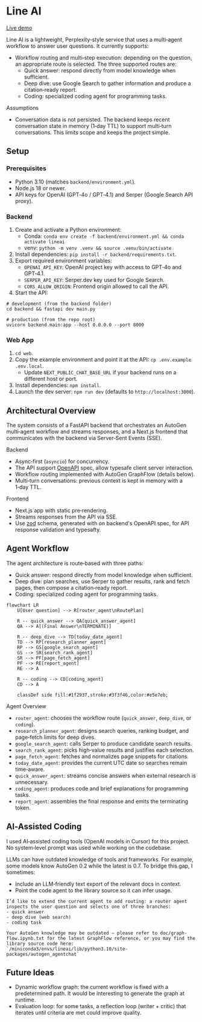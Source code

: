 # Line AI

[Live demo](https://line-ai.up.railway.app)

Line AI is a lightweight, Perplexity‑style service that uses a multi‑agent workflow to answer user questions. It currently supports:

- Workflow routing and multi‑step execution: depending on the question, an appropriate route is selected. The three supported routes are:
  - Quick answer: respond directly from model knowledge when sufficient.
  - Deep dive: use Google Search to gather information and produce a citation‑ready report.
  - Coding: specialized coding agent for programming tasks.

Assumptions

- Conversation data is not persisted. The backend keeps recent conversation state in memory (1‑day TTL) to support multi‑turn conversations. This limits scope and keeps the project simple.

## Setup

### Prerequisites

- Python 3.10 (matches `backend/environment.yml`).
- Node.js 18 or newer.
- API keys for OpenAI (GPT‑4o / GPT‑4.1) and Serper (Google Search API proxy).

### Backend

1. Create and activate a Python environment:
   - Conda: `conda env create -f backend/environment.yml && conda activate lineai`
   - venv: `python -m venv .venv && source .venv/bin/activate`
2. Install dependencies: `pip install -r backend/requirements.txt`.
3. Export required environment variables:
   - `OPENAI_API_KEY`: OpenAI project key with access to GPT‑4o and GPT‑4.1.
   - `SERPER_API_KEY`: Serper.dev key used for Google Search.
   - `CORS_ALLOW_ORIGIN`: Frontend origin allowed to call the API.
4. Start the API:

```
# development (from the backend folder)
cd backend && fastapi dev main.py

# production (from the repo root)
uvicorn backend.main:app --host 0.0.0.0 --port 8000
```

### Web App

1. `cd web`.
2. Copy the example environment and point it at the API: `cp .env.example .env.local`.
   - Update `NEXT_PUBLIC_CHAT_BASE_URL` if your backend runs on a different host or port.
3. Install dependencies: `npm install`.
4. Launch the dev server: `npm run dev` (defaults to `http://localhost:3000`).

## Architectural Overview

The system consists of a FastAPI backend that orchestrates an AutoGen multi‑agent workflow and streams responses, and a Next.js frontend that communicates with the backend via Server‑Sent Events (SSE).

Backend

- Async‑first (`asyncio`) for concurrency.
- The API support [OpenAPI](https://www.openapis.org/) spec, allow typesafe client server interaction.
- Workflow routing implemented with AutoGen GraphFlow (details below).
- Multi‑turn conversations: previous context is kept in memory with a 1‑day TTL.

Frontend

- Next.js app with static pre‑rendering.
- Streams responses from the API via SSE.
- Use [zod](https://zod.dev/) schema, generated with on backend's OpenAPI spec, for API response validation and typesafty.

## Agent Workflow

The agent architecture is route‑based with three paths:

- Quick answer: respond directly from model knowledge when sufficient.
- Deep dive: plan searches, use Serper to gather results, rank and fetch pages, then compose a citation‑ready report.
- Coding: specialized coding agent for programming tasks.

```mermaid
flowchart LR
    U[User question] --> R[router_agent\nRoutePlan]

    R -- quick_answer --> QA[quick_answer_agent]
    QA --> A[(Final Answer\nTERMINATE)]

    R -- deep_dive --> TD[today_date_agent]
    TD --> RP[research_planner_agent]
    RP --> GS[google_search_agent]
    GS --> SR[search_rank_agent]
    SR --> PF[page_fetch_agent]
    PF --> RE[report_agent]
    RE --> A

    R -- coding --> CD[coding_agent]
    CD --> A

    classDef side fill:#1f2937,stroke:#3f3f46,color:#e5e7eb;
```

Agent Overview

- `router_agent`: chooses the workflow route (`quick_answer`, `deep_dive`, or `coding`).
- `research_planner_agent`: designs search queries, ranking budget, and page‑fetch limits for deep dives.
- `google_search_agent`: calls Serper to produce candidate search results.
- `search_rank_agent`: picks high‑value results and justifies each selection.
- `page_fetch_agent`: fetches and normalizes page snippets for citations.
- `today_date_agent`: provides the current UTC date so searches remain time‑aware.
- `quick_answer_agent`: streams concise answers when external research is unnecessary.
- `coding_agent`: produces code and brief explanations for programming tasks.
- `report_agent`: assembles the final response and emits the terminating token.

## AI‑Assisted Coding

I used AI‑assisted coding tools (OpenAI models in Cursor) for this project. No system‑level prompt was used while working on the codebase.

LLMs can have outdated knowledge of tools and frameworks. For example, some models know AutoGen 0.2 while the latest is 0.7. To bridge this gap, I sometimes:

- Include an LLM‑friendly text export of the relevant docs in context.
- Point the code agent to the library source so it can infer usage.

```
I’d like to extend the current agent to add routing: a router agent inspects the user question and selects one of three branches:
- quick answer
- deep dive (web search)
- coding task

Your AutoGen knowledge may be outdated — please refer to doc/graph-flow.ipynb.txt for the latest GraphFlow reference, or you may find the library source code here: `/miniconda3/envs/lineai/lib/python3.10/site-packages/autogen_agentchat`
```

## Future Ideas

- Dynamic workflow graph: the current workflow is fixed with a predetermined path. It would be interesting to generate the graph at runtime.
- Evaluation loop: for some tasks, a reflection loop (writer + critic) that iterates until criteria are met could improve quality.
